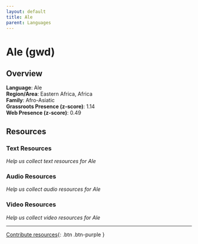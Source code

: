 ```yaml
---
layout: default
title: Ale
parent: Languages
---
```


# Ale (gwd)

## Overview

**Language**: Ale  
**Region/Area**: Eastern Africa, Africa  
**Family**: Afro-Asiatic  
**Grassroots Presence (z-score)**: 1.14  
**Web Presence (z-score)**: 0.49  

## Resources

### Text Resources
*Help us collect text resources for Ale*

### Audio Resources
*Help us collect audio resources for Ale*

### Video Resources
*Help us collect video resources for Ale*

---

[Contribute resources](https://forms.office.com/e/1SfLJx3u1r){: .btn .btn-purple }
